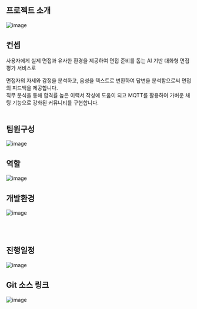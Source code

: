 ## 프로젝트 소개

![image](https://github.com/user-attachments/assets/facc4497-d0bf-461f-bc07-2703ce173b2f)
## 컨셉
<span style="font-size: 14px;">
사용자에게 실제 면접과 유사한 환경을 제공하여 면접 준비를 돕는 AI 기반 대화형 면접 평가 서비스로 
  
면접자의 자세와 감정을 분석하고, 음성을 텍스트로 변환하여 답변을 분석함으로써 면접의 피드백을 제공합니다.  
직무 분석을 통해 합격률 높은 이력서 작성에 도움이 되고 MQTT를 활용하여 가벼운 채팅 기능으로 강화된 커뮤니티를 구현합니다.
</span><br><br>

## 팀원구성
![image](https://github.com/user-attachments/assets/f96a58f3-3d34-4a6d-b718-90987ceb0e7a)


## 역할
![image](https://github.com/user-attachments/assets/a0b55bca-bd25-4b53-8648-220681916dd7)







## 개발환경
![image](https://github.com/user-attachments/assets/350b3183-a03f-42cf-8474-9ce8ca365d34)

<br><br>
## 진행일정
![image](https://github.com/user-attachments/assets/a077270c-0eae-4d46-be84-43c204a94876)

## Git 소스 링크
![image](https://github.com/user-attachments/assets/6a596418-5161-45b7-8dc1-098c94759d28)
